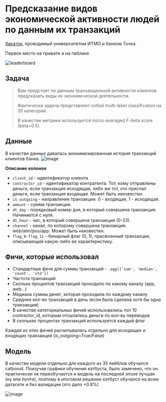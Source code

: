 # Предсказание видов экономической активности людей по данным их транзакций
[Хакатон](https://mlhack.tochka.tech/leaderboard), проводимый университетом ИТМО и банком Точка.

Первое место на привате и на паблике


![leaderboard](https://user-images.githubusercontent.com/44319901/170038957-383594ed-8e82-4070-b661-064c7799539f.jpg)

## Задача

> Вам предстоит по данным транзакционной активности клиентов предсказать виды их экономической деятельности.
>
> Фактически задача представляет собой multi-label classification на 35 категорий.
> 
> В качестве метрики используется micro-averaged F-beta score (beta=0.5). 



## Данные
В качестве данных давалась анонимизированная история транзакций клиентов банка.
![image](https://user-images.githubusercontent.com/44319901/170039961-53151f86-52e1-429b-9975-daf4ce84f518.png)

**Описание колонок**
* `client_id` - идентификатор клиента
* `contractor_id` - идентификатор контрагента. Тот, кому отправлены деньги, если транзакция исходящая, либо же тот, кто прислал деньги, если транзакция входящая. Может быть неизвестен.
* `is_outgoing` - направление транзакции. 0 - входящая, 1 - исходящая.
* `amount` - сумма транзакции.
* `dt_day` - порядковый номер дня, в который совершена транзакция. Начинается с нуля.
* `dt_hour` - час, в который совершена транзакция (0-23).
* `channel` - канал, по которому совершена транзакция. web/atm/pos/app. Может быть неизвестен.
* `flag_0-flag_11` - бинарный флаг (0, 1), присвоенный транзакции, описывающий какую-либо ее характеристику.

## Фичи, которые использовал

* Стандартные фичи для суммы транзакций - `.agg(['sum', 'median', 'count', 'std'])`
* Частота транзакций
* Сколько процентов транзакций проходило по какому каналу (app, web...)
* Медиана суммы денег, которая проходила по каждому каналу
* Среднее кол-во транзакций в день (если была сделана хотя бы одна транзакция)
* В качестве категориальных фичей использовались топ 10 contractor_id, которым отсылались деньги по кол-ву переводов
* В скольких процентах транзакций используется каждый флаг

Каждая из этих фичей расчитывалась отдельно для исходящих и входящих транзакций (is_outgoing=True/False)

## Модель

В качестве модели отдельно для каждого из 35 лейблов обучался catboost. Поизучав графики обучения кэтбуста, было замечено, что он практически не переобучается и модель на последней эпохе лучшая (ну или почти), поэтому в итоговом решение кэтбуст обучался на всем датасете и без валидации (это дало +0.8%)

![image](https://user-images.githubusercontent.com/44319901/170044019-c8dc8421-8144-47d2-88ef-2476c95a8764.png)
